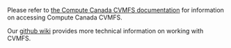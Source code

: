 Please refer to [the Compute Canada CVMFS documentation](https://docs.computecanada.ca/wiki/CVMFS) for information on accessing Compute Canada CVMFS.

Our [github wiki](https://github.com/ComputeCanada/CVMFS/wiki) provides more technical information on working with CVMFS.
